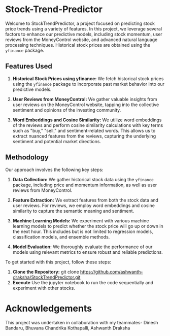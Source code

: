 # Stock-Trend-Predictor

Welcome to StockTrendPredictor, a project focused on predicting stock price trends using a variety of features. In this project, we leverage several factors to enhance our predictive models, including stock momentum, user reviews from the MoneyControl website, and advanced natural language processing techniques. Historical stock prices are obtained using the `yfinance` package.

## Features Used

1. **Historical Stock Prices using yfinance:**
   We fetch historical stock prices using the `yfinance` package to incorporate past market behavior into our predictive models.

2. **User Reviews from MoneyControl:**
   We gather valuable insights from user reviews on the MoneyControl website, tapping into the collective sentiment and opinions of the investing community.

3. **Word Embeddings and Cosine Similarity:**
   We utilize word embeddings of the reviews and perform cosine similarity calculations with key terms such as "buy," "sell," and sentiment-related words. This allows us to extract nuanced features from the reviews, capturing the underlying sentiment and potential market directions.

## Methodology

Our approach involves the following key steps:

1. **Data Collection:**
   We gather historical stock data using the `yfinance` package, including price and momentum information, as well as user reviews from MoneyControl.

2. **Feature Extraction:**
   We extract features from both the stock data and user reviews. For reviews, we employ word embeddings and cosine similarity to capture the semantic meaning and sentiment.

3. **Machine Learning Models:**
   We experiment with various machine learning models to predict whether the stock price will go up or down in the next hour. This includes but is not limited to regression models, classification models, and ensemble methods.

4. **Model Evaluation:**
   We thoroughly evaluate the performance of our models using relevant metrics to ensure robust and reliable predictions.

To get started with this project, follow these steps:

1. **Clone the Repository:** git clone https://github.com/ashwanth-draksha/StockTrendPredictor.git
2. **Execute** Use the jupyter notebook to run the code sequentially and experiment with other stocks.

# Acknowledgements

This project was undertaken in collaboration with my teammates- Dinesh Bandaru, Bhuvana Chandrika Kothapalli, Ashwanth Draksha
